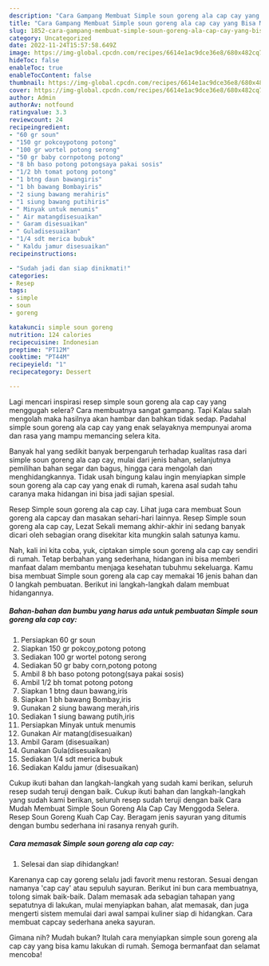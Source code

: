 ```yaml
---
description: "Cara Gampang Membuat Simple soun goreng ala cap cay yang Bisa Manjain Lidah "
title: "Cara Gampang Membuat Simple soun goreng ala cap cay yang Bisa Manjain Lidah "
slug: 1852-cara-gampang-membuat-simple-soun-goreng-ala-cap-cay-yang-bisa-manjain-lidah
category: Uncategorized
date: 2022-11-24T15:57:58.649Z
image: https://img-global.cpcdn.com/recipes/6614e1ac9dce36e8/680x482cq70/simple-soun-goreng-ala-cap-cay-foto-resep-utama.jpg
hideToc: false
enableToc: true
enableTocContent: false
thumbnail: https://img-global.cpcdn.com/recipes/6614e1ac9dce36e8/680x482cq70/simple-soun-goreng-ala-cap-cay-foto-resep-utama.jpg
cover: https://img-global.cpcdn.com/recipes/6614e1ac9dce36e8/680x482cq70/simple-soun-goreng-ala-cap-cay-foto-resep-utama.jpg
author: Admin
authorAv: notfound
ratingvalue: 3.3
reviewcount: 24
recipeingredient:
- "60 gr soun"
- "150 gr pokcoypotong potong"
- "100 gr wortel potong serong"
- "50 gr baby cornpotong potong"
- "8 bh baso potong potongsaya pakai sosis"
- "1/2 bh tomat potong potong"
- "1 btng daun bawangiris"
- "1 bh bawang Bombayiris"
- "2 siung bawang merahiris"
- "1 siung bawang putihiris"
- " Minyak untuk menumis"
- " Air matangdisesuaikan"
- " Garam disesuaikan"
- " Guladisesuaikan"
- "1/4 sdt merica bubuk"
- " Kaldu jamur disesuaikan"
recipeinstructions:

- "Sudah jadi dan siap dinikmati!"
categories:
- Resep
tags:
- simple
- soun
- goreng

katakunci: simple soun goreng 
nutrition: 124 calories
recipecuisine: Indonesian
preptime: "PT12M"
cooktime: "PT44M"
recipeyield: "1"
recipecategory: Dessert

---
```



Lagi mencari inspirasi resep simple soun goreng ala cap cay yang menggugah selera? Cara membuatnya sangat gampang. Tapi Kalau salah mengolah maka hasilnya akan hambar dan bahkan tidak sedap. Padahal simple soun goreng ala cap cay yang enak selayaknya mempunyai aroma dan rasa yang mampu memancing selera kita.


Banyak hal yang sedikit banyak berpengaruh terhadap kualitas rasa dari simple soun goreng ala cap cay, mulai dari jenis bahan, selanjutnya pemilihan bahan segar dan bagus, hingga cara mengolah dan menghidangkannya. Tidak usah bingung kalau ingin menyiapkan simple soun goreng ala cap cay yang enak di rumah, karena asal sudah tahu caranya maka hidangan ini bisa jadi sajian spesial.

Resep Simple soun goreng ala cap cay. Lihat juga cara membuat Soun goreng ala capcay dan masakan sehari-hari lainnya. Resep Simple soun goreng ala cap cay, Lezat Sekali memang akhir-akhir ini sedang banyak dicari oleh sebagian orang disekitar kita mungkin salah satunya kamu.


Nah, kali ini kita coba, yuk, ciptakan simple soun goreng ala cap cay sendiri di rumah. Tetap berbahan yang sederhana, hidangan ini bisa memberi manfaat dalam membantu menjaga kesehatan tubuhmu sekeluarga. Kamu bisa membuat Simple soun goreng ala cap cay memakai 16 jenis bahan dan 0 langkah pembuatan. Berikut ini langkah-langkah dalam membuat hidangannya.

<!--inarticleads1-->

##### Bahan-bahan dan bumbu yang harus ada untuk pembuatan Simple soun goreng ala cap cay:

1. Persiapkan 60 gr soun
1. Siapkan 150 gr pokcoy,potong potong
1. Sediakan 100 gr wortel potong serong
1. Sediakan 50 gr baby corn,potong potong
1. Ambil 8 bh baso potong potong(saya pakai sosis)
1. Ambil 1/2 bh tomat potong potong
1. Siapkan 1 btng daun bawang,iris
1. Siapkan 1 bh bawang Bombay,iris
1. Gunakan 2 siung bawang merah,iris
1. Sediakan 1 siung bawang putih,iris
1. Persiapkan  Minyak untuk menumis
1. Gunakan  Air matang(disesuaikan)
1. Ambil  Garam (disesuaikan)
1. Gunakan  Gula(disesuaikan)
1. Sediakan 1/4 sdt merica bubuk
1. Sediakan  Kaldu jamur (disesuaikan)


Cukup ikuti bahan dan langkah-langkah yang sudah kami berikan, seluruh resep sudah teruji dengan baik. Cukup ikuti bahan dan langkah-langkah yang sudah kami berikan, seluruh resep sudah teruji dengan baik Cara Mudah Membuat Simple Soun Goreng Ala Cap Cay Menggoda Selera. Resep Soun Goreng Kuah Cap Cay. Beragam jenis sayuran yang ditumis dengan bumbu sederhana ini rasanya renyah gurih. 

<!--inarticleads2-->

##### Cara memasak Simple soun goreng ala cap cay:


1. Selesai dan siap dihidangkan!

Karenanya cap cay goreng selalu jadi favorit menu restoran. Sesuai dengan namanya &#39;cap cay&#39; atau sepuluh sayuran. Berikut ini bun cara membuatnya, tolong simak baik-baik. Dalam memasak ada sebagian tahapan yang sepatutnya di lakukan, mulai menyiapkan bahan, alat memasak, dan juga mengerti sistem memulai dari awal sampai kuliner siap di hidangkan. Cara membuat capcay sederhana aneka sayuran. 

Gimana nih? Mudah bukan? Itulah cara menyiapkan simple soun goreng ala cap cay yang bisa kamu lakukan di rumah. Semoga bermanfaat dan selamat mencoba!

